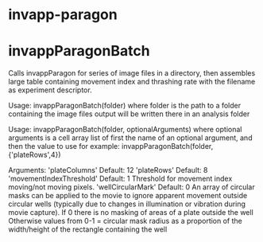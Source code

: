 # invapp-paragon


# invappParagonBatch

Calls invappParagon for series of image files in a directory, then assembles large table containing movement index and thrashing rate with the filename as experiment descriptor.

Usage: invappParagonBatch(folder)
where folder is the path to a folder containing the image files
output will be written there in an analysis folder

Usage: invappParagonBatch(folder, optionalArguments)
where optional arguments is a cell array list of first the name of an optional argument, and then the value to use
for example: invappParagonBatch(folder,{'plateRows',4})

Arguments:
'plateColumns'            Default: 12
'plateRows'               Default: 8
'movementIndexThreshold'  Default: 1
       Threshold for movement index moving/not moving pixels.
'wellCircularMark'        Default: 0
       An array of circular masks can be applied to the movie to ignore
       apparent movement outside circular wells (typically due to changes
       in illumination or vibration during movie capture).
       If 0 there is no masking of areas of a plate outside the well
       Otherwise values from 0-1 = circular mask radius as a proportion
       of the width/height of the rectangle containing the well
